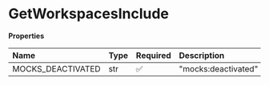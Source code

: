# GetWorkspacesInclude

**Properties**

| Name              | Type | Required | Description         |
| :---------------- | :--- | :------- | :------------------ |
| MOCKS_DEACTIVATED | str  | ✅       | "mocks:deactivated" |

<!-- This file was generated by liblab | https://liblab.com/ -->
